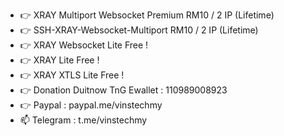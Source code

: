 - 👉 XRAY Multiport Websocket Premium RM10 / 2 IP (Lifetime)
- 👉 SSH-XRAY-Websocket-Multiport RM10 / 2 IP (Lifetime)
- 👉 XRAY Websocket Lite Free !
- 👉 XRAY Lite Free !
- 👉 XRAY XTLS Lite Free !
- 👉 Donation Duitnow TnG Ewallet : 110989008923 
- 👉 Paypal : paypal.me/vinstechmy
- 📫 Telegram : t.me/vinstechmy

